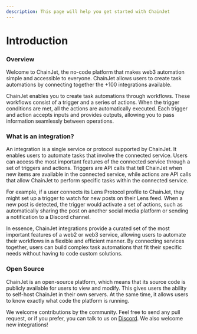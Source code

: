 ```yaml
---
description: This page will help you get started with ChainJet
---
```


# Introduction

### Overview

Welcome to ChainJet, the no-code platform that makes web3 automation simple and accessible to everyone. ChainJet allows users to create task automations by connecting together the +100 integrations available.

ChainJet enables you to create task automations through workflows. These workflows consist of a trigger and a series of actions. When the trigger conditions are met, all the actions are automatically executed. Each trigger and action accepts inputs and provides outputs, allowing you to pass information seamlessly between operations.

### What is an integration?

An integration is a single service or protocol supported by ChainJet. It enables users to automate tasks that involve the connected service. Users can access the most important features of the connected service through a set of triggers and actions. Triggers are API calls that tell ChainJet when new items are available in the connected service, while actions are API calls that allow ChainJet to perform specific tasks within the connected service.

For example, if a user connects its Lens Protocol profile to ChainJet, they might set up a trigger to watch for new posts on their Lens feed. When a new post is detected, the trigger would activate a set of actions, such as automatically sharing the post on another social media platform or sending a notification to a Discord channel.

In essence, ChainJet integrations provide a curated set of the most important features of a web2 or web3 service, allowing users to automate their workflows in a flexible and efficient manner. By connecting services together, users can build complex task automations that fit their specific needs without having to code custom solutions.

### Open Source

ChainJet is an open-source platform, which means that its source code is publicly available for users to view and modify. This gives users the ability to self-host ChainJet in their own servers. At the same time, it allows users to know exactly what code the platform is running.

We welcome contributions by the community. Feel free to send any pull request, or if you prefer, you can talk to us on [Discord](https://discord.gg/pcQkJ4yD). We also welcome new integrations!

